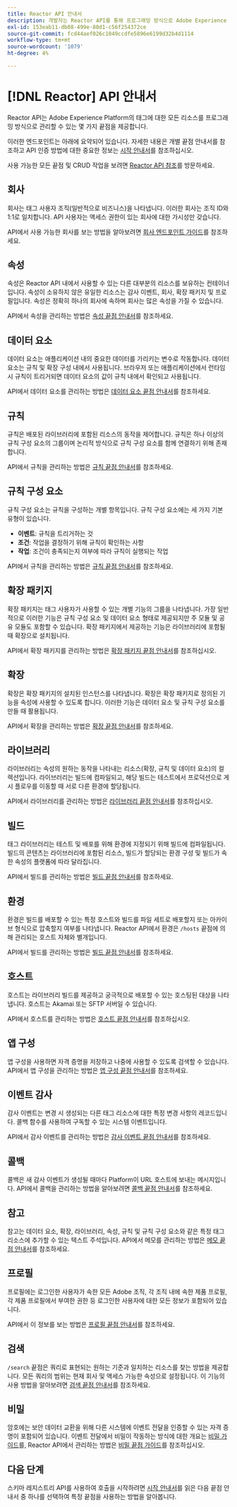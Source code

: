 ```yaml
---
title: Reactor API 안내서
description: 개발자는 Reactor API를 통해 프로그래밍 방식으로 Adobe Experience Platform의 태그에 대한 모든 리소스를 관리할 수 있습니다. 이 안내서를 따라 API를 사용하여 주요 작업을 수행하는 방법에 대해 알아보십시오.
exl-id: 153eab11-db08-499e-80d1-c56f254372ce
source-git-commit: fcd44aef026c1049ccdfe5896e6199d32b4d1114
workflow-type: tm+mt
source-wordcount: '1079'
ht-degree: 4%

---
```


# [!DNL Reactor] API 안내서

Reactor API는 Adobe Experience Platform의 태그에 대한 모든 리소스를 프로그래밍 방식으로 관리할 수 있는 몇 가지 끝점을 제공합니다.

이러한 엔드포인트는 아래에 요약되어 있습니다. 자세한 내용은 개별 끝점 안내서를 참조하고 API 인증 방법에 대한 중요한 정보는 [시작 안내서](./getting-started.md)를 참조하십시오.

사용 가능한 모든 끝점 및 CRUD 작업을 보려면 [Reactor API 참조](https://www.adobe.io/experience-platform-apis/references/reactor/)를 방문하세요.

## 회사

회사는 태그 사용자 조직(일반적으로 비즈니스)을 나타냅니다. 이러한 회사는 조직 ID와 1:1로 일치합니다. API 사용자는 액세스 권한이 있는 회사에 대한 가시성만 갖습니다.

API에서 사용 가능한 회사를 보는 방법을 알아보려면 [회사 엔드포인트 가이드](./endpoints/companies.md)를 참조하세요.

## 속성

속성은 Reactor API 내에서 사용할 수 있는 다른 대부분의 리소스를 보유하는 컨테이너입니다. 속성이 소유하지 않은 유일한 리소스는 감사 이벤트, 회사, 확장 패키지 및 프로필입니다. 속성은 정확히 하나의 회사에 속하며 회사는 많은 속성을 가질 수 있습니다.

API에서 속성을 관리하는 방법은 [속성 끝점 안내서](./endpoints/properties.md)를 참조하세요.

## 데이터 요소

데이터 요소는 애플리케이션 내의 중요한 데이터를 가리키는 변수로 작동합니다. 데이터 요소는 규칙 및 확장 구성 내에서 사용됩니다. 브라우저 또는 애플리케이션에서 런타임 시 규칙이 트리거되면 데이터 요소의 값이 규칙 내에서 확인되고 사용됩니다.

API에서 데이터 요소를 관리하는 방법은 [데이터 요소 끝점 안내서](./endpoints/data-elements.md)를 참조하세요.

## 규칙

규칙은 배포된 라이브러리에 포함된 리소스의 동작을 제어합니다. 규칙은 하나 이상의 규칙 구성 요소의 그룹이며 논리적 방식으로 규칙 구성 요소를 함께 연결하기 위해 존재합니다.

API에서 규칙을 관리하는 방법은 [규칙 끝점 안내서](./endpoints/rules.md)를 참조하세요.

## 규칙 구성 요소

규칙 구성 요소는 규칙을 구성하는 개별 항목입니다. 규칙 구성 요소에는 세 가지 기본 유형이 있습니다.

* **이벤트**: 규칙을 트리거하는 것
* **조건**: 작업을 결정하기 위해 규칙이 확인하는 사항
* **작업**: 조건이 충족되는지 여부에 따라 규칙이 실행되는 작업

API에서 규칙을 관리하는 방법은 [규칙 끝점 안내서](./endpoints/rules.md)를 참조하세요.

## 확장 패키지

확장 패키지는 태그 사용자가 사용할 수 있는 개별 기능의 그룹을 나타냅니다. 가장 일반적으로 이러한 기능은 규칙 구성 요소 및 데이터 요소 형태로 제공되지만 주 모듈 및 공유 모듈도 포함할 수 있습니다. 확장 패키지에서 제공하는 기능은 라이브러리에 포함될 때 확장으로 설치됩니다.

API에서 확장 패키지를 관리하는 방법은 [확장 패키지 끝점 안내서](./endpoints/extension-packages.md)를 참조하십시오.

## 확장

확장은 확장 패키지의 설치된 인스턴스를 나타냅니다. 확장은 확장 패키지로 정의된 기능을 속성에 사용할 수 있도록 합니다. 이러한 기능은 데이터 요소 및 규칙 구성 요소를 만들 때 활용됩니다.

API에서 확장을 관리하는 방법은 [확장 끝점 안내서](./endpoints/extensions.md)를 참조하세요.

## 라이브러리

라이브러리는 속성의 원하는 동작을 나타내는 리소스(확장, 규칙 및 데이터 요소)의 컬렉션입니다. 라이브러리는 빌드에 컴파일되고, 해당 빌드는 테스트에서 프로덕션으로 게시 플로우를 이동할 때 서로 다른 환경에 할당됩니다.

API에서 라이브러리를 관리하는 방법은 [라이브러리 끝점 안내서](./endpoints/libraries.md)를 참조하십시오.

## 빌드

태그 라이브러리는 테스트 및 배포를 위해 환경에 지정되기 위해 빌드에 컴파일됩니다. 빌드의 콘텐츠는 라이브러리에 포함된 리소스, 빌드가 할당되는 환경 구성 및 빌드가 속한 속성의 플랫폼에 따라 달라집니다.

API에서 빌드를 관리하는 방법은 [빌드 끝점 안내서](./endpoints/builds.md)를 참조하세요.

## 환경

환경은 빌드를 배포할 수 있는 특정 호스트와 빌드를 파일 세트로 배포할지 또는 아카이브 형식으로 압축할지 여부를 나타냅니다. Reactor API에서 환경은 `/hosts` 끝점에 의해 관리되는 호스트 자체와 별개입니다.

API에서 빌드를 관리하는 방법은 [빌드 끝점 안내서](./endpoints/builds.md)를 참조하세요.

## 호스트

호스트는 라이브러리 빌드를 제공하고 궁극적으로 배포할 수 있는 호스팅된 대상을 나타냅니다. 호스트는 Akamai 또는 SFTP 서버일 수 있습니다.

API에서 호스트를 관리하는 방법은 [호스트 끝점 안내서](./endpoints/hosts.md)를 참조하십시오.

## 앱 구성

앱 구성을 사용하면 자격 증명을 저장하고 나중에 사용할 수 있도록 검색할 수 있습니다. API에서 앱 구성을 관리하는 방법은 [앱 구성 끝점 안내서](./endpoints/app-configurations.md)를 참조하세요.

## 이벤트 감사

감사 이벤트는 변경 시 생성되는 다른 태그 리소스에 대한 특정 변경 사항의 레코드입니다. 콜백 함수를 사용하여 구독할 수 있는 시스템 이벤트입니다.

API에서 감사 이벤트를 관리하는 방법은 [감사 이벤트 끝점 안내서](./endpoints/audit-events.md)를 참조하세요.

## 콜백

콜백은 새 감사 이벤트가 생성될 때마다 Platform이 URL 호스트에 보내는 메시지입니다. API에서 콜백을 관리하는 방법을 알아보려면 [콜백 끝점 안내서](./endpoints/callbacks.md)를 참조하세요.

## 참고

참고는 데이터 요소, 확장, 라이브러리, 속성, 규칙 및 규칙 구성 요소와 같은 특정 태그 리소스에 추가할 수 있는 텍스트 주석입니다. API에서 메모를 관리하는 방법은 [메모 끝점 안내서](./endpoints/notes.md)를 참조하세요.

## 프로필

프로필에는 로그인한 사용자가 속한 모든 Adobe 조직, 각 조직 내에 속한 제품 프로필, 각 제품 프로필에서 부여한 권한 등 로그인한 사용자에 대한 모든 정보가 포함되어 있습니다.

API에서 이 정보를 보는 방법은 [프로필 끝점 안내서](./endpoints/profile.md)를 참조하세요.

## 검색

`/search` 끝점은 쿼리로 표현되는 원하는 기준과 일치하는 리소스를 찾는 방법을 제공합니다. 모든 쿼리의 범위는 현재 회사 및 액세스 가능한 속성으로 설정됩니다. 이 기능의 사용 방법을 알아보려면 [검색 끝점 안내서](./endpoints/search.md)를 참조하세요.

## 비밀

암호에는 보안 데이터 교환을 위해 다른 시스템에 이벤트 전달을 인증할 수 있는 자격 증명이 포함되어 있습니다. 이벤트 전달에서 비밀이 작동하는 방식에 대한 개요는 [비밀 가이드](./guides/secrets.md)를, Reactor API에서 관리하는 방법은 [비밀 끝점 가이드](./endpoints/secrets.md)를 참조하십시오.

## 다음 단계

스키마 레지스트리 API를 사용하여 호출을 시작하려면 [시작 안내서](./getting-started.md)를 읽은 다음 끝점 안내서 중 하나를 선택하여 특정 끝점을 사용하는 방법을 알아봅니다.
